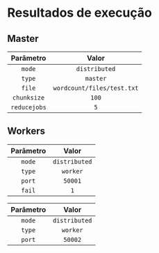 # Resultados de execução

## Master

|  Parâmetro   |            Valor             |
|:------------:|:----------------------------:|
|    `mode`    |         `distributed`        |
|    `type`    |           `master`           |
|    `file`    |  `wordcount/files/test.txt`  |
| `chunksize`  |            `100`             |
| `reducejobs` |             `5`              |

## Workers

|  Parâmetro   |            Valor             |
|:------------:|:----------------------------:|
|    `mode`    |         `distributed`        |
|    `type`    |           `worker`           |
|    `port`    |           `50001`            |
|    `fail`    |             `1`              |

|  Parâmetro   |            Valor             |
|:------------:|:----------------------------:|
|    `mode`    |         `distributed`        |
|    `type`    |           `worker`           |
|    `port`    |           `50002`            |
